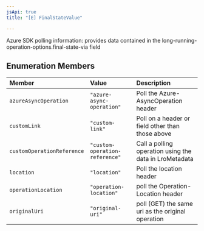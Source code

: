 ```yaml
---
jsApi: true
title: "[E] FinalStateValue"

---
```

Azure SDK polling information: provides data contained in the
long-running-operation-options.final-state-via field

## Enumeration Members

| Member | Value | Description |
| :------ | :------ | :------ |
| `azureAsyncOperation` | `"azure-async-operation"` | Poll the Azure-AsyncOperation header |
| `customLink` | `"custom-link"` | Poll on a header or field other than those above |
| `customOperationReference` | `"custom-operation-reference"` | Call a polling operation using the data in LroMetadata |
| `location` | `"location"` | Poll the location header |
| `operationLocation` | `"operation-location"` | poll the Operation-Location header |
| `originalUri` | `"original-uri"` | poll (GET) the same uri as the original operation |
